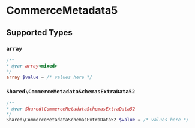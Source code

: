 # CommerceMetadata5


## Supported Types

### `array`

```php
/**
* @var array<mixed>
*/
array $value = /* values here */
```

### `Shared\CommerceMetadataSchemasExtraData52`

```php
/**
* @var Shared\CommerceMetadataSchemasExtraData52
*/
Shared\CommerceMetadataSchemasExtraData52 $value = /* values here */
```

